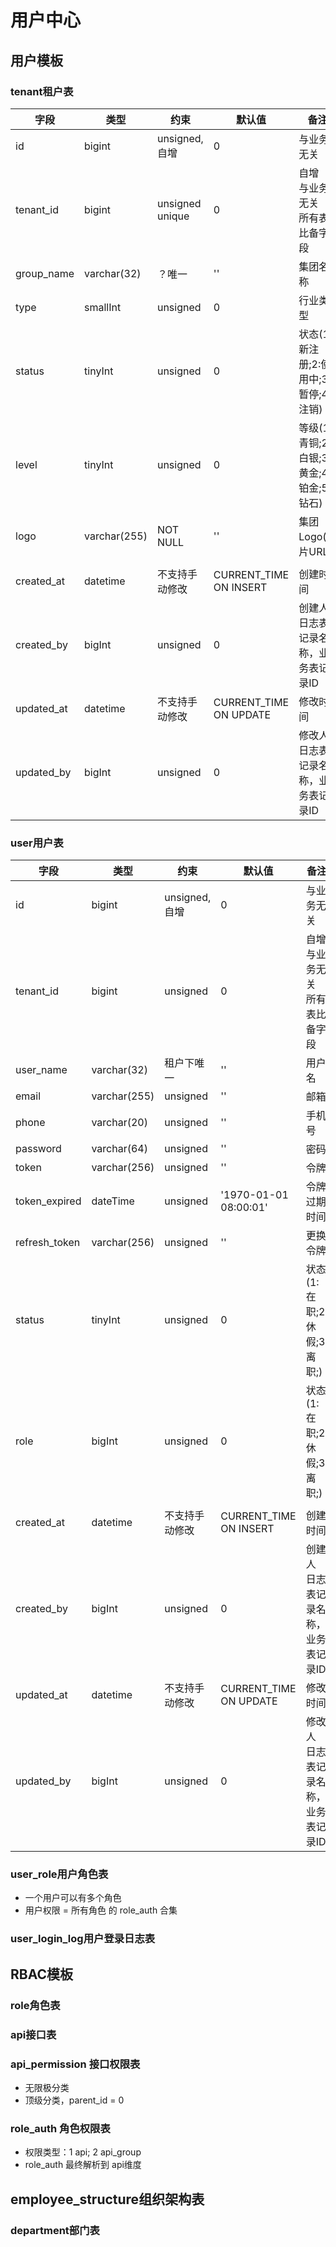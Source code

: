 # 用户中心

## 用户模板

### tenant租户表

| 字段 | 类型 | 约束 | 默认值 | 备注 |
| ---- | ---- | ---- | ---- | ---- |
| id | bigint | unsigned,自增 | 0 | 与业务无关 |
| tenant_id | bigint | unsigned<br>unique | 0 | 自增<br>与业务无关<br>所有表比备字段 |
| group_name | varchar(32) | ？唯一 | '' | 集团名称 |
| type | smallInt | unsigned | 0 | 行业类型 |
| status | tinyInt | unsigned | 0 | 状态(1:新注册;2:使用中;3:暂停;4:注销) |
| level | tinyInt | unsigned | 0 | 等级(1:青铜;2:白银;3:黄金;4:铂金;5:钻石) |
| logo | varchar(255) | NOT NULL | '' | 集团Logo(图片URL) |
|  |  |  |  |  |
| created_at | datetime | 不支持手动修改 | CURRENT_TIME ON INSERT | 创建时间 |
| created_by | bigInt | unsigned | 0 | 创建人<br>日志表记录名称，业务表记录ID |
| updated_at | datetime | 不支持手动修改 | CURRENT_TIME ON UPDATE | 修改时间 |
| updated_by | bigInt | unsigned | 0 | 修改人<br>日志表记录名称，业务表记录ID |


### user用户表

| 字段 | 类型 | 约束 | 默认值 | 备注 |
| ---- | ---- | ---- | ---- | ---- |
| id | bigint | unsigned,自增 | 0 | 与业务无关 |
| tenant_id | bigint | unsigned | 0 | 自增<br>与业务无关<br>所有表比备字段 |
| user_name | varchar(32) | 租户下唯一 | '' | 用户名 |
| email | varchar(255) | unsigned | '' | 邮箱 |
| phone | varchar(20) | unsigned | '' | 手机号 |
| password | varchar(64) | unsigned | '' | 密码 |
| token | varchar(256) | unsigned | '' | 令牌 |
| token_expired | dateTime | unsigned | '1970-01-01 08:00:01' | 令牌过期时间 |
| refresh_token | varchar(256) | unsigned | '' | 更换令牌 |
| status | tinyInt | unsigned | 0 | 状态(1:在职;2:休假;3:离职;) |
| role | bigInt | unsigned | 0 | 状态(1:在职;2:休假;3:离职;) |
|  |  |  |  |  |
| created_at | datetime | 不支持手动修改 | CURRENT_TIME ON INSERT | 创建时间 |
| created_by | bigInt | unsigned | 0 | 创建人<br>日志表记录名称，业务表记录ID |
| updated_at | datetime | 不支持手动修改 | CURRENT_TIME ON UPDATE | 修改时间 |
| updated_by | bigInt | unsigned | 0 | 修改人<br>日志表记录名称，业务表记录ID |

### user_role用户角色表

* 一个用户可以有多个角色
* 用户权限 = 所有角色 的 role_auth 合集

### user_login_log用户登录日志表


## RBAC模板

### role角色表

### api接口表

### api_permission 接口权限表

* 无限极分类
* 顶级分类，parent_id = 0

### role_auth 角色权限表

* 权限类型：1 api; 2 api_group
* role_auth 最终解析到 api维度


## employee_structure组织架构表

### department部门表